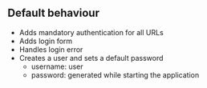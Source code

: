 ## Default behaviour

- Adds mandatory authentication for all URLs
- Adds login form
- Handles login error
- Creates a user and sets a default password
    - username: user
    - password: generated while starting the application